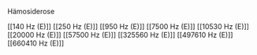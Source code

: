 Hämosiderose

[[140 Hz (E)]]
[[250 Hz (E)]]
[[950 Hz (E)]]
[[7500 Hz (E)]]
[[10530 Hz (E)]]
[[20000 Hz (E)]]
[[57500 Hz (E)]]
[[325560 Hz (E)]]
[[497610 Hz (E)]]
[[660410 Hz (E)]]